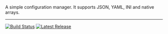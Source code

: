 A simple configuration manager. It supports JSON, YAML, INI and native arrays.

---

[![Build Status](https://img.shields.io/travis/yrizos/configuration.svg)](https://travis-ci.org/yrizos/configuration)
[![Latest Release](http://img.shields.io/packagist/v/yrizos/configuration.svg)](https://packagist.org/packages/yrizos/configuration)




